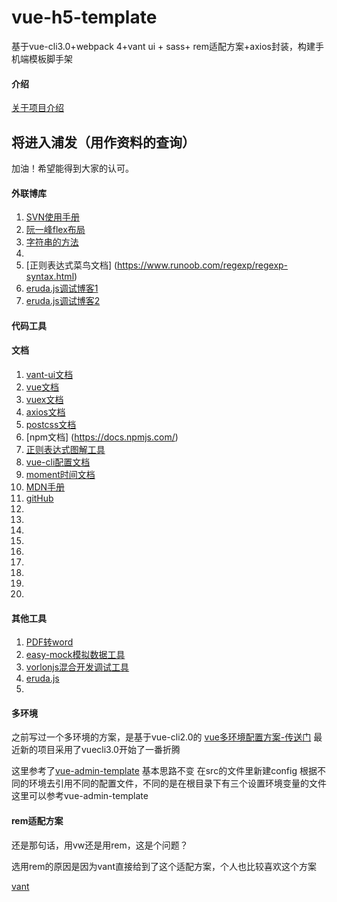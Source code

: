 # vue-h5-template
基于vue-cli3.0+webpack 4+vant ui + sass+ rem适配方案+axios封装，构建手机端模板脚手架

#### 介绍
[关于项目介绍](https://segmentfault.com/a/1190000019275330)


## 将进入浦发（用作资料的查询）

加油！希望能得到大家的认可。

#### 外联博库

 1. [SVN使用手册](https://blog.csdn.net/sinat_37812785/article/details/80243207)
 2. [阮一峰flex布局](http://www.ruanyifeng.com/blog/2015/07/flex-grammar.html)
 3. [字符串的方法](https://www.cnblogs.com/zhangxin2540/p/7054835.html)     
 4. []()
 5. [正则表达式菜鸟文档] (https://www.runoob.com/regexp/regexp-syntax.html)
 6. [eruda.js调试博客1](https://www.jianshu.com/p/b95227a22745)
 7. [eruda.js调试博客2](https://www.cnblogs.com/aisiqi-love/p/11764627.html)


#### 代码工具


#### 文档
1. [vant-ui文档](https://youzan.github.io/vant/#/zh-CN/quickstart)   
2. [vue文档](https://cn.vuejs.org/)
3. [vuex文档](https://vuex.vuejs.org/zh/)
4. [axios文档](http://www.axios-js.com/zh-cn/docs/)
5. [postcss文档](https://postcss.org/)
6. [npm文档] (https://docs.npmjs.com/)
7. [正则表达式图解工具](https://regexper.com/)
8. [vue-cli配置文档](https://cli.vuejs.org/zh/config/) 
9. [moment时间文档](http://momentjs.cn/docs/#/manipulating/)
10. [MDN手册](https://developer.mozilla.org/zh-CN/)
11. [gitHub](https://github.com/imagineEven)
12. []()
13. []()
14. []()
15. []()
16. []()
17. []()
18. []()
19. []()
20. []()

#### 其他工具
1. [PDF转word](https://app.xunjiepdf.com/)
2. [easy-mock模拟数据工具](https://easy-mock.com/login)
3. [vorlonjs混合开发调试工具](http://www.vorlonjs.com/)
4. [eruda.js]()
5. []()

#### 多环境


之前写过一个多环境的方案，是基于vue-cli2.0的  [vue多环境配置方案-传送门](https://segmentfault.com/a/1190000019136606)
最近新的项目采用了vuecli3.0开始了一番折腾

这里参考了[vue-admin-template](https://github.com/PanJiaChen/vue-admin-template)  基本思路不变
在src的文件里新建config 根据不同的环境去引用不同的配置文件，不同的是在根目录下有三个设置环境变量的文件
这里可以参考vue-admin-template

#### rem适配方案

还是那句话，用vw还是用rem，这是个问题？

选用rem的原因是因为vant直接给到了这个适配方案，个人也比较喜欢这个方案

[vant](https://youzan.github.io/vant/#/zh-CN/quickstart)  
 

